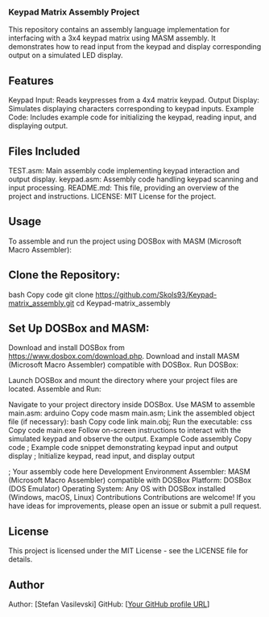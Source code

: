 ### Keypad Matrix Assembly Project
This repository contains an assembly language implementation for interfacing with a 3x4 keypad matrix using MASM assembly. It demonstrates how to read input from the keypad and display corresponding output on a simulated LED display.

## Features
Keypad Input: Reads keypresses from a 4x4 matrix keypad.
Output Display: Simulates displaying characters corresponding to keypad inputs.
Example Code: Includes example code for initializing the keypad, reading input, and displaying output.
## Files Included
TEST.asm: Main assembly code implementing keypad interaction and output display.
keypad.asm: Assembly code handling keypad scanning and input processing.
README.md: This file, providing an overview of the project and instructions.
LICENSE: MIT License for the project.
## Usage
To assemble and run the project using DOSBox with MASM (Microsoft Macro Assembler):

## Clone the Repository:

bash
Copy code
git clone https://github.com/Skols93/Keypad-matrix_assembly.git
cd Keypad-matrix_assembly
## Set Up DOSBox and MASM:

Download and install DOSBox from https://www.dosbox.com/download.php.
Download and install MASM (Microsoft Macro Assembler) compatible with DOSBox.
Run DOSBox:

Launch DOSBox and mount the directory where your project files are located.
Assemble and Run:

Navigate to your project directory inside DOSBox.
Use MASM to assemble main.asm:
arduino
Copy code
masm main.asm;
Link the assembled object file (if necessary):
bash
Copy code
link main.obj;
Run the executable:
css
Copy code
main.exe
Follow on-screen instructions to interact with the simulated keypad and observe the output.
Example Code
assembly
Copy code
; Example code snippet demonstrating keypad input and output display
; Initialize keypad, read input, and display output

; Your assembly code here
Development Environment
Assembler: MASM (Microsoft Macro Assembler) compatible with DOSBox
Platform: DOSBox (DOS Emulator)
Operating System: Any OS with DOSBox installed (Windows, macOS, Linux)
Contributions
Contributions are welcome! If you have ideas for improvements, please open an issue or submit a pull request.

## License
This project is licensed under the MIT License - see the LICENSE file for details.

## Author
Author: [Stefan Vasilevski]
GitHub: [[Your GitHub profile URL](https://github.com/Skols93)]
